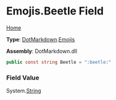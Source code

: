 # Emojis\.Beetle Field

[Home](../../../README.md)

**Type**: [DotMarkdown](../../README.md)\.[Emojis](../README.md)

**Assembly**: DotMarkdown\.dll

```csharp
public const string Beetle = ":beetle:"
```

### Field Value

System\.[String](https://docs.microsoft.com/en-us/dotnet/api/system.string)